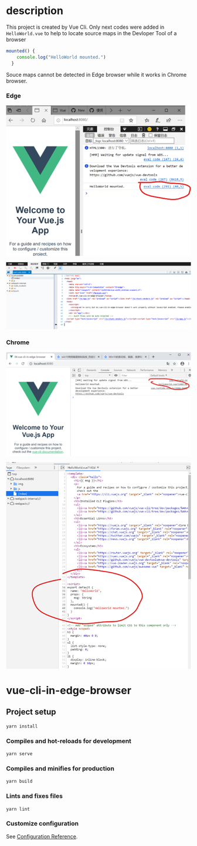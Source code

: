 # description

This project is created by Vue Cli. Only next codes were added in `HelloWorld.vue` to help to locate source maps in the Devloper Tool of a browser

```js
mounted() {
    console.log("HelloWorld mounted.")
  }
```

Souce maps cannot be detected in Edge browser while it works in Chrome browser.

### Edge

![image-20200509155325212](README.assets/image-20200509155325212.png)

![image-20200509155525602](README.assets/image-20200509155525602.png)

### Chrome

![image-20200509155648750](README.assets/image-20200509155648750.png)

![image-20200509155810811](README.assets/image-20200509155810811.png)

# vue-cli-in-edge-browser

## Project setup
```
yarn install
```

### Compiles and hot-reloads for development
```
yarn serve
```

### Compiles and minifies for production
```
yarn build
```

### Lints and fixes files
```
yarn lint
```

### Customize configuration
See [Configuration Reference](https://cli.vuejs.org/config/).
